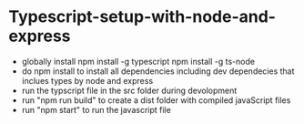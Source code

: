 # Typescript-setup-with-node-and-express

* globally install 
   npm install -g typescript
   npm install -g ts-node
* do npm install to install all dependencies including dev dependecies that inclues types by node and express
* run the typscript file in the src folder during devolopment
* run "npm run build" to create a dist folder with compiled javaScript files
* run "npm start" to run the javascript file


